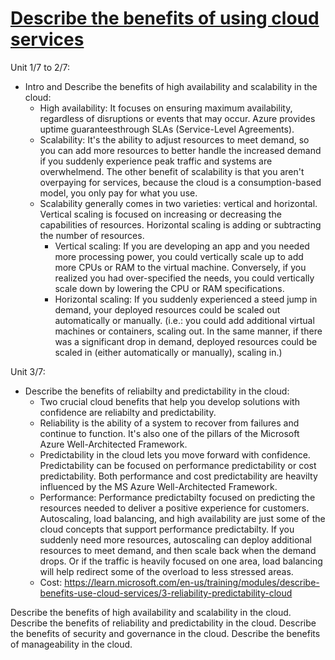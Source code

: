 # [Describe the benefits of using cloud services](https://learn.microsoft.com/en-us/training/modules/describe-benefits-use-cloud-services/)

Unit 1/7 to 2/7:
  - Intro and Describe the benefits of high availability and scalability in the cloud:
    - High availability: It focuses on ensuring maximum availability, regardless of disruptions or events that may occur. Azure provides uptime guaranteesthrough SLAs (Service-Level Agreements).
    - Scalability: It's the ability to adjust resources to meet demand, so you can add more resources to better handle the increased demand if you suddenly experience peak traffic and systems are overwhelmend. The other benefit of scalability is that you aren't overpaying for services, because the cloud is a consumption-based model, you only pay for what you use.
    - Scalability generally comes in two varieties: vertical and horizontal. Vertical scaling is focused on increasing or decreasing the capabilities of resources. Horizontal scaling is adding or subtracting the number of resources.
      - Vertical scaling: If you are developing an app and you needed more processing power, you could vertically scale up to add more CPUs or RAM to the virtual machine. Conversely, if you realized you had over-specified the needs, you could vertically scale down by lowering the CPU or RAM specifications.
      - Horizontal scaling: If you suddenly experienced a steed jump in demand, your deployed resources could be scaled out automatically or manually. (i.e.: you could add additional virtual machines or containers, scaling out. In the same manner, if there was a significant drop in demand, deployed resources could be scaled in (either automatically or manually), scaling in.)
     

 Unit 3/7:
   - Describe the benefits of reliabilty and predictability in the cloud:
     - Two crucial cloud benefits that help you develop solutions with confidence are reliabilty and predictability.
     - Reliability is the ability of a system to recover from failures and continue to function. It's also one of the pillars of the Microsoft Azure Well-Architected Framework.
     - Predictability in the cloud lets you move forward with confidence. Predictability can be focused on performance predictability or cost predictability. Both performance and cost predictability are heavilty influenced by the MS Azure Well-Architected Framework.
     - Performance: Performance predictabilty focused on predicting the resources needed to deliver a positive experience for customers. Autoscaling, load balancing, and high availability are just some of the cloud concepts that support performance predictabilty. If you suddenly need more resources, autoscaling can deploy additional resources to meet demand, and then scale back when the demand drops. Or if the traffic is heavily focused on one area, load balancing will help redirect some of the overload to less stressed areas.
     - Cost: https://learn.microsoft.com/en-us/training/modules/describe-benefits-use-cloud-services/3-reliability-predictability-cloud










Describe the benefits of high availability and scalability in the cloud.
Describe the benefits of reliability and predictability in the cloud.
Describe the benefits of security and governance in the cloud.
Describe the benefits of manageability in the cloud.
